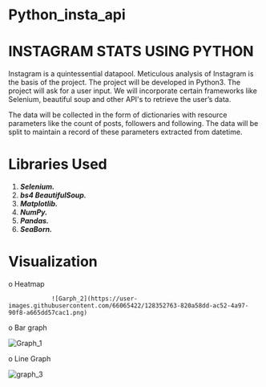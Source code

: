 # Python_insta_api

# INSTAGRAM STATS USING PYTHON

Instagram is a quintessential datapool. Meticulous analysis of Instagram is the
basis of the project. The project will be developed in Python3. The project will ask
for a user input. We will incorporate certain frameworks like Selenium,
beautiful soup and other API's to retrieve the user’s data.

The data will be collected in the form of dictionaries with resource parameters like
the count of posts, followers and following. The data will be split to maintain a
record of these parameters extracted from datetime.

# Libraries Used
1. **_Selenium._**
2. **_bs4 BeautifulSoup._** 
3. **_Matplotlib._**
4. **_NumPy._**
5. **_Pandas._**
6. **_SeaBorn._**
 
 # Visualization
 
 o Heatmap
 
                ![Garph_2](https://user-images.githubusercontent.com/66065422/128352763-820a58dd-ac52-4a97-90f8-a665dd57cac1.png)
 
o Bar graph 
 
 ![Graph_1](https://user-images.githubusercontent.com/66065422/128352987-6343a48d-b20e-4cbf-bf71-931753240fa4.png)
 
 o Line Graph
 
 ![graph_3](https://user-images.githubusercontent.com/66065422/128353017-86bdc344-15d6-4c6b-be47-bc86a56d1527.png)

